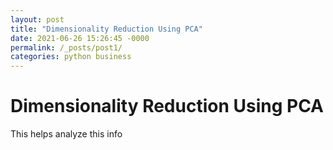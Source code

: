 ```yaml
---
layout: post
title: "Dimensionality Reduction Using PCA"
date: 2021-06-26 15:26:45 -0000
permalink: /_posts/post1/
categories: python business
---
```


# Dimensionality Reduction Using PCA
This helps analyze this info
